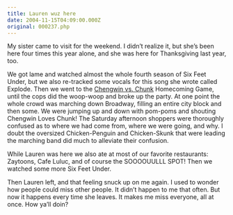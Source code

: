 ```yaml
---
title: Lauren wuz here
date: 2004-11-15T04:09:00.000Z
original: 000237.php
---
```


My sister came to visit for the weekend. I didn’t realize it, but she’s been here four times this year alone, and she was here for Thanksgiving last year, too.

We got lame and watched almost the whole fourth season of Six Feet Under, but we also re-tracked some vocals for this song she wrote called Explode. Then we went to the <a href="http://www.chengwin.com">Chengwin vs. Chunk</a> Homecoming Game, until the cops did the woop-woop and broke up the party. At one point the whole crowd was marching down Broadway, filling an entire city block and then some. We were jumping up and down with pom-poms and shouting Chengwin Loves Chunk! The Saturday afternoon shoppers were thoroughly confused as to where we had come from, where we were going, and why. I doubt the oversized Chicken-Penguin and Chicken-Skunk that were leading the marching band did much to alleviate their confusion.

While Lauren was here we also ate at most of our favorite restaurants: Zaytoons, Cafe Luluc, and of course the SOOOOUULLL SPOT! Then we watched some more Six Feet Under.

Then Lauren left, and that feeling snuck up on me again. I used to wonder how people could miss other people. It didn’t happen to me that often. But now it happens every time she leaves. It makes me miss everyone, all at once. How ya’ll doin?

<!-- <div class="commentdivider"></div><span class="commentheader">4 Comments</span>

<div class="commentdivider">
<span class="commentauthorbox">Posted by <a href="mailto&#58;Lauren&#64;Balthrop&#46;com">bama</a></span>
<span class="commentdatebox">Sunday, November 14, 2004</span>
<span class="commenttimebox">11:28 PM</span>
</div>
<div class="commentbody">i miss you too, but damn it’s like 20 degrees warmer here and it feels great. it’s in the 50’s or something. ahhhh!</div>
<div class="commentdivider">
<span class="commentauthorbox">Posted by <a href="mailto&#58;angele &#64;balthrop&#46;com">angele</a></span>
<span class="commentdatebox">Saturday, November 20, 2004</span>
<span class="commenttimebox">11:20 AM</span>
</div>
<div class="commentbody">I miss you, too, honey - but not for long!</div>
<div class="commentdivider">
<span class="commentauthorbox">Posted by <a href="mailto&#58;styron&#64;nternet&#46;net">Thom Styron</a></span>
<span class="commentdatebox">Monday, November 29, 2004</span>
<span class="commenttimebox"> 8:40 PM</span>
</div>
<div class="commentbody">God is not dead…just read Blaise Pascal. He pondered the question, then wrote “The Wager”. I suspect he was much brighter than you, a current day “non-Pascal”. I pray that you will find the peace and happiness that Blaise Pascal discovered, once he was no longer an atheist. Also, C.S. Lewis was much smarter than you…but there is hope, if you will only seek enlightment. Don’t let anger control your very being. Let go and let God into your life.</div>
<div class="commentdivider">
<span class="commentauthorbox">Posted by Pascal</span>
<span class="commentdatebox">Monday, November 29, 2004</span>
<span class="commenttimebox"> 8:44 PM</span>
</div>
<div class="commentbody">Pascal’s Wager, summarized: “You should believe in God, because if there is a God, and you don’t believe in him, he will kick your ass.”

I don’t play the lottery, I don’t go to Vegas, and I don’t bet on God.</div> -->
